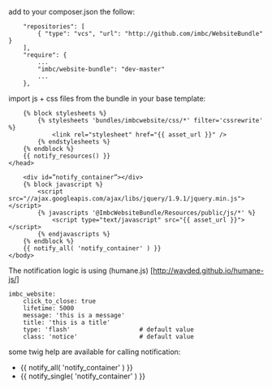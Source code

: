 add to your composer.json the follow:

```
    "repositories": [
        { "type": "vcs", "url": "http://github.com/imbc/WebsiteBundle" }
    ],
    "require": {
        ...
        "imbc/website-bundle": "dev-master"
        ...
    },

```


import js + css files from the bundle in your base template:

``` twig
    {% block stylesheets %}
        {% stylesheets 'bundles/imbcwebsite/css/*' filter='cssrewrite' %}
            <link rel="stylesheet" href="{{ asset_url }}" />
        {% endstylesheets %}
    {% endblock %}
    {{ notify_resources() }}
</head>
```

``` twig
    <div id=”notify_container”></div>
    {% block javascript %}
        <script src="//ajax.googleapis.com/ajax/libs/jquery/1.9.1/jquery.min.js"></script>
        {% javascripts '@ImbcWebsiteBundle/Resources/public/js/*' %}
            <script type="text/javascript" src="{{ asset_url }}"></script>
        {% endjavascripts %}
    {% endblock %}
    {{ notify_all( 'notify_container' ) }}
</body>
```

The notification logic is using (humane.js) [http://wavded.github.io/humane-js/]

```
imbc_website:
    click_to_close: true
    lifetime: 5000
    message: 'this is a message'
    title: 'this is a title'
    type: 'flash'                   # default value
    class: 'notice'                 # default value
```

some twig help are available for calling notification:
 * {{ notify_all( 'notify_container' ) }}
 * {{ notify_single( 'notify_container' ) }}